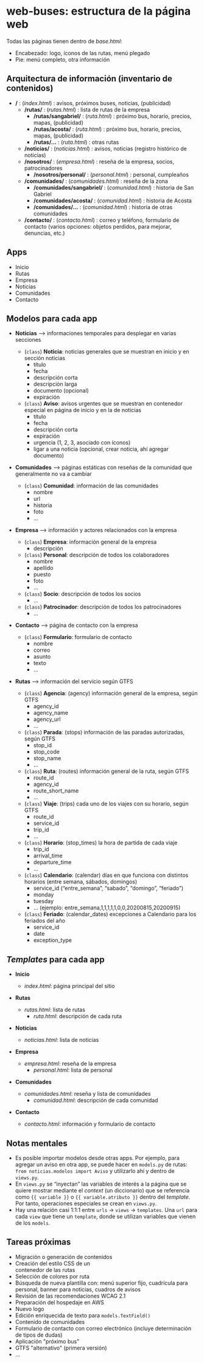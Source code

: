 # web-buses: estructura de la página web

Todas las páginas tienen dentro de *base.html*:

- Encabezado: logo, íconos de las rutas, menú plegado
- Pie: menú completo, otra información

## Arquitectura de información (inventario de contenidos)

- **/** : (*index.html*) : avisos, próximos buses, noticias, (publicidad)
    - **/rutas/** : (*rutas.html*) : lista de rutas de la empresa
        - **/rutas/sangabriel/** : (*ruta.html*) : próximo bus, horario, precios, mapas, (publicidad)
        - **/rutas/acosta/** : (*ruta.html*) : próximo bus, horario, precios, mapas, (publicidad)
        - **/rutas/…** : (*ruta.html*) : otras rutas
    - **/noticias/** : (*noticias.html*) : avisos, noticias (registro histórico de noticias)
    - **/nosotros/** : (*empresa.html*) : reseña de la empresa, socios, patrocinadores
        - **/nosotros/personal/** : (*personal.html*) : personal, cumpleaños
    - **/comunidades/** : (*comunidades.html*) : reseña de la zona
        - **/comunidades/sangabriel/** : (*comunidad.html*) : historia de San Gabriel
        - **/comunidades/acosta/** : (*comunidad.html*) : historia de Acosta
        - **/comunidades/…** : (*comunidad.html*) : historia de otras comunidades
    - **/contacto/** : (*contacto.html*) : correo y teléfono, formulario de contacto (varios opciones: objetos perdidos, para mejorar, denuncias, etc.)

## Apps

- Inicio
- Rutas
- Empresa
- Noticias
- Comunidades
- Contacto

## Modelos para cada app

- **Noticias** —> informaciones temporales para desplegar en varias secciones
    - (`class`) **Noticia**: noticias generales que se muestran en inicio y en sección noticias
        - título
        - fecha
        - descripción corta
        - descripción larga
        - documento (opcional)
        - expiración
    - (`class`) **Aviso**: avisos urgentes que se muestran en contenedor especial en página de inicio y en la de noticias
        - título
        - fecha
        - descripción corta
        - expiración
        - urgencia (1, 2, 3, asociado con íconos)
        - ligar a una noticia (opcional, crear noticia, ahí agregar documento)

- **Comunidades** —> páginas estáticas con reseñas de la comunidad que generalmente no va a cambiar
    - (`class`) **Comunidad**: información de las comunidades
        - nombre
        - url
        - historia
        - foto
        - …

- **Empresa** —> información y actores relacionados con la empresa
    - (`class`) **Empresa**: información general de la empresa
        - descripción
    - (`class`) **Personal**: descripción de todos los colaboradores
        - nombre
        - apellido
        - puesto
        - foto
        - …
    - (`class`) **Socio**: descripción de todos los socios
        - …
    - (`class`) **Patrocinador**: descripción de todos los patrocinadores
        - …

- **Contacto** —> página de contacto con la empresa
    - (`class`) **Formulario**: formulario de contacto
        - nombre
        - correo
        - asunto
        - texto
        - …

- **Rutas** —> información del servicio según GTFS
    - (`class`) **Agencia**: (agency) información general de la empresa, según GTFS
        - agency_id
        - agency_name
        - agency_url
        - …
    - (`class`) **Parada**: (stops) información de las paradas autorizadas, según GTFS
        - stop_id
        - stop_code
        - stop_name
        - …
    - (`class`) **Ruta**: (routes) información general de la ruta, según GTFS
        - route_id
        - agency_id
        - route_short_name
        - …
    - (`class`) **Viaje**: (trips) cada uno de los viajes con su horario, según GTFS
        - route_id
        - service_id
        - trip_id
        - …
    - (`class`) **Horario**: (stop_times) la hora de partida de cada viaje
        - trip_id
        - arrival_time
        - departure_time
        - …
    - (`class`) **Calendario**: (calendar) días en que funciona con distintos horarios (entre semana, sábados, domingos)
        - service_id (“entre_semana”, “sabado”, “domingo”, “feriado”)
        - monday
        - tuesday
        - … (ejemplo: entre_semana,1,1,1,1,1,0,0,20200815,20200915)
    - (`class`) **Feriado**: (calendar_dates) excepciones a Calendario para los feriados del año
        - service_id
        - date
        - exception_type

## *Templates* para cada app

- **Inicio**
    - *index.html*: página principal del sitio

- **Rutas**
    - *rutas.html*: lista de rutas
        - *ruta.html*: descripción de cada ruta

- **Noticias**
    - *noticias.html*: lista de noticias
    
- **Empresa**
    - *empresa.html*: reseña de la empresa
        - *personal.html*: lista de personal

- **Comunidades**
    - *comunidades.html*: reseña y lista de comunidades
        - *comunidad.html*: descripción de cada comunidad

- **Contacto**
    - *contacto.html*: información y formulario de contacto

## Notas mentales

- Es posible importar modelos desde otras apps. Por ejemplo, para agregar un aviso en otra app, se puede hacer en `models.py` de rutas: `from noticias.modelos import Aviso` y utilizarlo ahí y dentro de `views.py`.
- En `views.py` se “inyectan” las variables de interés a la página que se quiere mostrar mediante el *context* (un diccionario) que se referencia como `{{ variable }}` o `{{ variable.atributo }}` dentro del *template*. Por tanto, operaciones especiales se crean en `views.py`.
- Hay una relación casi 1:1:1 entre `urls` -> `views` -> `templates`. Una `url` para cada `view` que tiene un `template`, donde se utilizan variables que vienen de los `models`.

## Tareas próximas

- Migración o generación de contenidos
- Creación del estilo CSS de un <div> contenedor de las rutas
- Selección de colores por ruta
- Búsqueda de nueva plantilla con: menú superior fijo, cuadrícula para personal, banner para noticias, cuadros de avisos
- Revisión de las recomendaciones WCAG 2.1
- Preparación del hospedaje en AWS
- Nuevo logo
- Edición enriquecida de texto para `models.TextField()`
- Contenido de comunidades
- Formulario de contacto con correo electrónico (incluye determinación de tipos de dudas)
- Aplicación "próximo bus"
- GTFS "alternativo" (primera versión)
- ...